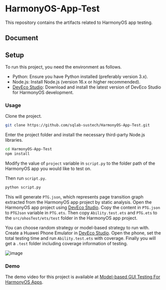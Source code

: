 # HarmonyOS-App-Test

This repository contains the artifacts related to HarmonyOS app testing.

## Document

## Setup
To run this project, you need the environment as follows.

- Python: Ensure you have Python installed (preferably version 3.x).
- Node.js: Install Node.js (version 16.x or higher recommended).
- [DevEco Studio](https://devecostudio.huawei.com/en/): Download and install the latest version of DevEco Studio for HarmonyOS development.


### Usage

Clone the project.

```bash
git clone https://github.com/sqlab-sustech/HarmonyOS-App-Test.git
```

Enter the project folder and install the necessary third-party Node.js libraries.

```bash
cd HarmonyOS-App-Test
npm install
```

Modify the value of `project` variable in `script.py` to the folder path of the HarmonyOS app you would like to test on.

Then run `script.py`.

```bash
python script.py
```

This will generate `PTG.json`, which represents page transition graph extracted from the HarmonyOS app project by static analysis. Open the HarmonyOS app project using [DevEco Studio](https://devecostudio.huawei.com/en/). Copy the content in `PTG.json` to `PTGJson` variable in `PTG.ets`. Then copy `Ability.test.ets` and `PTG.ets` to the `src/ohosTest/ets/test` folder in the HarmonyOS app project.

You can choose random strategy or model-based strategy to run with. Create a Huawei Phone Emulator in [DevEco Studio](https://devecostudio.huawei.com/en/). Open the phone, set the total testing time and run `Ability.test.ets` with coverage. Finally you will get a `.test` folder including coverage information of testing.

![image](https://github.com/user-attachments/assets/3ca580d5-cb6d-4f8c-89a3-9136b584d347)

### Demo

The demo video for this project is available at [Model-based GUI Testing For HarmonyOS Apps](https://www.youtube.com/watch?v=dgZWkHiBYbA). 
